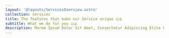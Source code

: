 ```yaml
---
layout: '@layouts/ServicesOverview.astro'
collection: services
title: The features that make our Service unique 🇬🇧
subtitle: What we do for you 🇬🇧
description: Morem Ipsum Dolor Sit Amet, Consectetur Adipiscing Elita Florai Psum Dolor Amet, Consectetuolor Sit Amet, Consectetu. 🇬🇧
---
```

